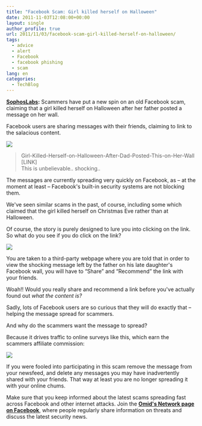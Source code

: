 ```yaml
---
title: "Facebook Scam: Girl killed herself on Halloween"
date: 2011-11-03T12:08:00+00:00
layout: single
author_profile: true
url: 2011/11/03/facebook-scam-girl-killed-herself-on-halloween/
tags:
  - advice
  - alert
  - Facebook
  - facebook phishing
  - scam
lang: en
categories: 
  - TechBlog
---
```

**[SophosLabs](http://nakedsecurity.sophos.com/):** Scammers have put a new spin on an old Facebook scam, claiming that a girl killed herself on Halloween after her father posted a message on her wall.

Facebook users are sharing messages with their friends, claiming to link to the salacious content.

[![](http://2.bp.blogspot.com/-u6Wa5DqJ4qo/TrJ8NG98QmI/AAAAAAAAENE/bKPWTOWW_nU/s400/halloween-status.jpg)](http://2.bp.blogspot.com/-u6Wa5DqJ4qo/TrJ8NG98QmI/AAAAAAAAENE/bKPWTOWW_nU/s1600/halloween-status.jpg)

> Girl-Killed-Herself-on-Halloween-After-Dad-Posted-This-on-Her-Wall  
> \[LINK\]  
> This is unbelievable.. shocking..

The messages are currently spreading very quickly on Facebook, as – at the moment at least – Facebook's built-in security systems are not blocking them.

We've seen similar scams in the past, of course, including some which claimed that the girl killed herself on Christmas Eve rather than at Halloween.

Of course, the story is purely designed to lure you into clicking on the link. So what do you see if you do click on the link?

[![](http://3.bp.blogspot.com/-waQtzPR4Dts/TrJ8iUYuV7I/AAAAAAAAENM/GntWiANWxiQ/s400/halloween-scam.jpg)](http://3.bp.blogspot.com/-waQtzPR4Dts/TrJ8iUYuV7I/AAAAAAAAENM/GntWiANWxiQ/s1600/halloween-scam.jpg)

You are taken to a third-party webpage where you are told that in order to view the shocking message left by the father on his late daughter's Facebook wall, you will have to “Share” and “Recommend” the link with your friends.

Woah!! Would you really share and recommend a link before you've actually found out _what the content is?_

Sadly, lots of Facebook users are so curious that they will do exactly that – helping the message spread for scammers.

And why do the scammers want the message to spread?

Because it drives traffic to online surveys like this, which earn the scammers affiliate commission:

[![](http://2.bp.blogspot.com/-jyAEM3yb5m8/TrJ8ts9P4jI/AAAAAAAAENU/U4mknXLsol8/s400/halloween-survey.jpg)](http://2.bp.blogspot.com/-jyAEM3yb5m8/TrJ8ts9P4jI/AAAAAAAAENU/U4mknXLsol8/s1600/halloween-survey.jpg)

If you were fooled into participating in this scam remove the message from your newsfeed, and delete any messages you may have inadvertently shared with your friends. That way at least you are no longer spreading it with your online chums.

Make sure that you keep informed about the latest scams spreading fast across Facebook and other internet attacks. Join the [**Omid's Network page on Facebook**](http://www.facebook.com/omidsnetwork "Link to Facebook fan page for Sophos"), where people regularly share information on threats and discuss the latest security news.